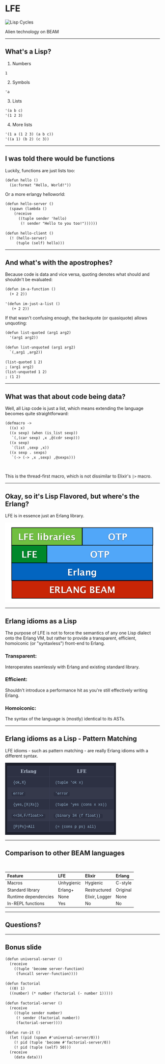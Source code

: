# LFE

![Lisp Cycles](http://imgs.xkcd.com/comics/lisp_cycles.png)

Alien technology on BEAM

---

## What's a Lisp?

1. Numbers
  ```lfe
  1
  ```
2. Symbols
  ```lfe
  'a
  ```
3. Lists
  ```lfe
  '(a b c)
  '(1 2 3)
  ```
4. More lists
  ```lfe
  '(1 a (1 2 3) (a b c))
  '((a 1) (b 2) (c 3))
  ```

---

## I was told there would be functions

Luckily, functions are just lists too:

```lfe
(defun hello ()
  (io:format "Hello, World!"))
```

Or a more erlangy helloworld: 

```lfe
(defun hello-server ()
  (spawn (lambda ()
    (receive
      ((tuple sender 'hello)
       (! sender "Hello to you too!"))))))

(defun hello-client () 
  (! (hello-server)
     (tuple (self) hello)))
```

---

## And what's with the apostrophes?

Because code is data and vice versa, quoting denotes what should and shouldn't be evaluated:

```lfe
(defun im-a-function ()
  (+ 2 2))

'(defun im-just-a-list ()
   (+ 2 2))
```

If that wasn't confusing enough, the backquote (or quasiquote) allows unquoting:

```lfe
(defun list-quoted (arg1 arg2)
  '(arg1 arg2))

(defun list-unquoted (arg1 arg2)
  `(,arg1 ,arg2))

(list-quoted 1 2)
; (arg1 arg2)
(list-unquoted 1 2)
; (1 2)
```

---

## What was that about code being data?

Well, all Lisp code is just a list, which means extending the language becomes quite straightforward:

```lfe
(defmacro ->
  ((x) x)
  ((x sexp) (when (is_list sexp))
   `(,(car sexp) ,x ,@(cdr sexp)))
  ((x sexp)
   `(list ,sexp ,x))
  ((x sexp . sexps)
   `(-> (-> ,x ,sexp) ,@sexps)))
```

<br/>

This is the thread-first macro, which is not dissimilar to Elixir's `|>` macro.

---

## Okay, so it's Lisp Flavored, but where's the Erlang?

LFE is in essence just an Erlang library.

![Properties of LFE](otp-properties.png)

---

## Erlang idioms as a Lisp

The purpose of LFE is not to force the semantics of any one Lisp dialect onto the Erlang VM, but rather to provide a transparent, efficient, homoiconic (or "syntaxless") front-end to Erlang.

### Transparent:
Interoperates seamlessly with Erlang and existing standard library.
### Efficient:
Shouldn't introduce a performance hit as you're still effectively writing Erlang.
### Homoiconic:
The syntax of the language is (mostly) identical to its ASTs.

---

## Erlang idioms as a Lisp - Pattern Matching

LFE idioms - such as pattern matching - are really Erlang idioms with a different syntax.

![Pattern matching from LFE](patterns.png)

---

## Comparison to other BEAM languages
<br/>

| Feature		    | LFE		| Elixir	 | Erlang   |
|:------------------------- |:----------------- |:-------------- |:------   |
| Macros              	    | Unhygienic    	| Hygienic	 | C-style  |
| Standard library    	    | Erlang+       	| Restructured	 | Original |
| Runtime dependencies	    | None	    	| Elixir, Logger | None     |
| In-REPL functions	    | Yes           	| No             | No       |

---

## Questions?

---

## Bonus slide

```lfe
(defun universal-server ()
  (receive
    ((tuple 'become server-function)
     (funcall server-function))))

(defun factorial
  ((0) 1)
  ((number) (* number (factorial (- number 1)))))

(defun factorial-server ()
  (receive
    ((tuple sender number)
     (! sender (factorial number))
     (factorial-server))))

(defun run-it ()
  (let ((pid (spawn #'universal-server/0)))
    (! pid (tuple 'become #'factorial-server/0))
    (! pid (tuple (self) 50)))
  (receive
    (data data)))
```

